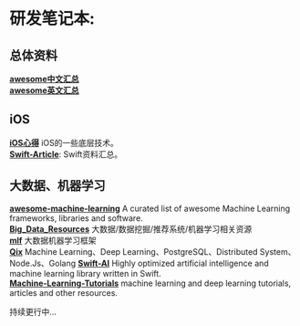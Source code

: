 
# 研发笔记本:

## **总体资料**
**[awesome中文汇总](https://github.com/jobbole)**  
**[awesome英文汇总](https://github.com/sindresorhus/awesome)**   


## **iOS**
**[iOS心得](https://github.com/100mango/zen)** iOS的一些底层技术。          
**[Swift-Article](https://github.com/leopardpan/DevNote/tree/master/Swift-Article)**: Swift资料汇总。 


## **大数据、机器学习**
**[awesome-machine-learning](https://github.com/josephmisiti/awesome-machine-learning)** A curated list of awesome Machine Learning frameworks, libraries and software.      
**[Big_Data_Resources](https://github.com/Flowerowl/Big_Data_Resources)** 大数据/数据挖掘/推荐系统/机器学习相关资源    
**[mlf](https://github.com/huichen/mlf)** 大数据机器学习框架    
**[Qix](https://github.com/ty4z2008/Qix)** Machine Learning、Deep Learning、PostgreSQL、Distributed System、Node.Js、Golang
**[Swift-AI](https://github.com/collinhundley/Swift-AI)** Highly optimized artificial intelligence and machine learning library written in Swift.      
**[Machine-Learning-Tutorials](https://github.com/ujjwalkarn/Machine-Learning-Tutorials)**  machine learning and deep learning tutorials, articles and other resources.      


持续更行中...